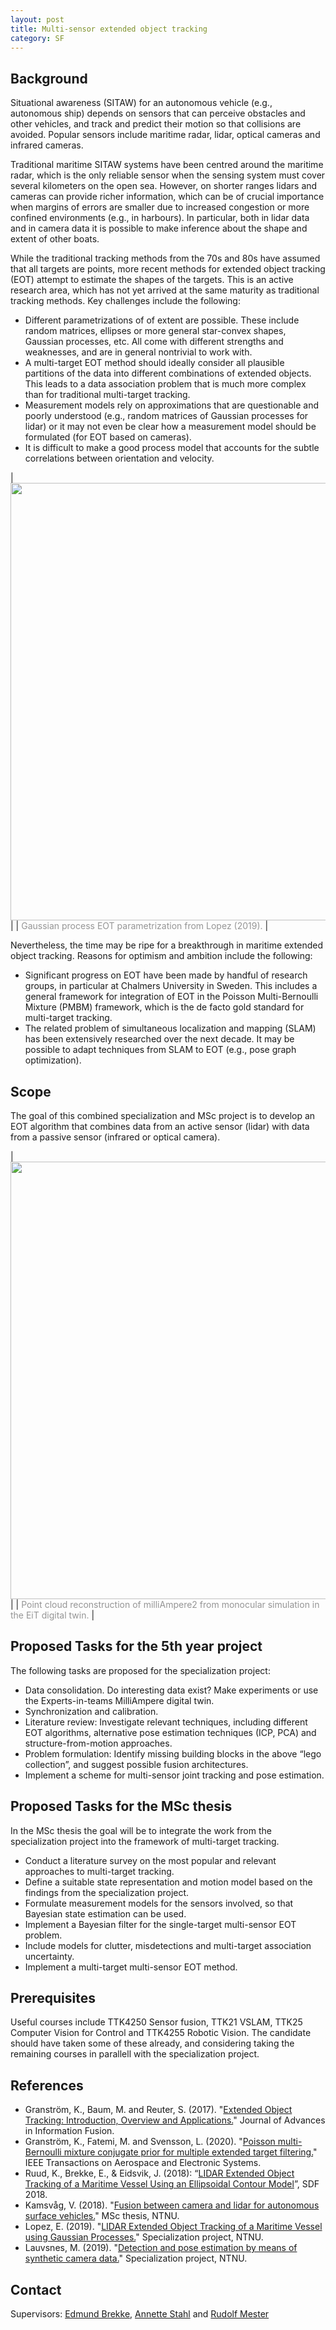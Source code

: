 ```yaml
---
layout: post
title: Multi-sensor extended object tracking
category: SF
---
```

## Background

Situational awareness (SITAW) for an autonomous vehicle (e.g., autonomous ship) depends on sensors that can perceive obstacles and other vehicles, 
and track and predict their motion so that collisions are avoided. 
Popular sensors include maritime radar, lidar, optical cameras and infrared cameras. 

Traditional maritime SITAW systems have been centred around the maritime radar, which is the only reliable sensor when the sensing system must cover several kilometers on the open sea. However, on shorter ranges lidars and cameras can provide richer information, which can be of crucial importance when margins of errors are smaller due to increased congestion or more confined environments (e.g., in harbours). In particular, both in lidar data and in camera data it is possible to make inference about the shape and extent of other boats. 

While the traditional tracking methods from the 70s and 80s have assumed that all targets are points, more recent methods for extended object tracking (EOT) attempt to estimate the shapes of the targets. This is an active research area, which has not yet arrived at the same maturity as traditional tracking methods.  Key challenges include the following:

* Different parametrizations of of extent are possible. These include random matrices, ellipses or more general star-convex shapes, Gaussian processes, etc. All come with different strengths and weaknesses, and are in general nontrivial to work with. 
* A multi-target EOT method should ideally consider all plausible partitions of the data into different combinations of extended objects. This leads to a data association problem that is much more complex than for traditional multi-target tracking. 
* Measurement models rely on approximations that are questionable and poorly understood (e.g., random matrices of Gaussian processes for lidar) or it may not even be clear how a measurement model should be formulated (for EOT based on cameras). 
* It is difficult to make a good process model that accounts for the subtle correlations between orientation and velocity. 

|<img src="{{site.url}}/assets/gpeot.jpg" width="700"> | 
| <span style="color:#959595">Gaussian process EOT parametrization from Lopez (2019). </span>| 

Nevertheless, the time may be ripe for a breakthrough in maritime extended object tracking. Reasons for optimism and ambition include the following:

* Significant progress on EOT have been made by handful of research groups, in particular at Chalmers University in Sweden. This includes a general framework for integration of EOT in the Poisson Multi-Bernoulli Mixture (PMBM) framework, which is the de facto gold standard for multi-target tracking. 
* The related problem of simultaneous localization and mapping (SLAM) has been extensively researched over the next decade. It may be possible to adapt techniques from SLAM to EOT (e.g., pose graph optimization).
 
## Scope

The goal of this combined specialization and MSc project is to develop an EOT algorithm that combines data from an active sensor (lidar) with data from a passive sensor (infrared or optical camera). 

|<img src="{{site.url}}/assets/SimEigen.png" width="700"> | 
|<span style="color:#959595"> Point cloud reconstruction of milliAmpere2 from monocular simulation in the EiT digital twin. </span>| 

## Proposed Tasks for the 5th year project

The following tasks are proposed for the specialization project:

* Data consolidation. Do interesting data exist? Make experiments or use the Experts-in-teams MilliAmpere digital twin. 
* Synchronization and calibration. 
* Literature review: Investigate relevant techniques, including different EOT algorithms, alternative pose estimation techniques (ICP, PCA) and structure-from-motion approaches. 
* Problem formulation: Identify missing building blocks in the above “lego collection”, and suggest possible fusion architectures. 
* Implement a scheme for multi-sensor joint tracking and pose estimation.  

## Proposed Tasks for the MSc thesis

In the MSc thesis the goal will be to integrate the work from the specialization project into the framework of multi-target tracking. 

* Conduct a literature survey on the most popular and relevant approaches to multi-target tracking. 
* Define a suitable state representation and motion model based on the findings from the specialization project. 
* Formulate measurement models for the sensors involved, so that Bayesian state estimation can be used. 
* Implement a Bayesian filter for the single-target multi-sensor EOT problem. 
* Include models for clutter, misdetections and multi-target association uncertainty. 
* Implement a multi-target multi-sensor EOT method. 

## Prerequisites

Useful courses include TTK4250 Sensor fusion, TTK21 VSLAM, TTK25 Computer Vision for Control  and TTK4255 Robotic Vision. The candidate should have taken some of these already, and considering taking the remaining courses in parallell with the specialization project. 

## References
* Granström, K., Baum, M. and Reuter, S. (2017). "<a href="http://isif.org/journal/12/2/1557-6418">Extended Object Tracking: Introduction, Overview and Applications.</a>" Journal of Advances in Information Fusion.
* Granström, K., Fatemi, M. and Svensson, L. (2020). "<a href="https://ieeexplore.ieee.org/document/8730493">Poisson multi-Bernoulli mixture conjugate prior for multiple extended target filtering.</a>" IEEE Transactions on Aerospace and Electronic Systems.
* Ruud, K., Brekke, E., & Eidsvik, J. (2018): “[LIDAR Extended Object Tracking of a Maritime Vessel Using an Ellipsoidal Contour Model](https://www.researchgate.net/publication/328890666_LIDAR_Extended_Object_Tracking_of_a_Maritime_Vessel_Using_an_Ellipsoidal_Contour_Model)”, SDF 2018.
* Kamsvåg, V. (2018). "<a href="http://folk.ntnu.no/edmundfo/msc2019-2020/kamsvaag_msc.pdf">Fusion between camera and lidar for autonomous surface vehicles.</a>" MSc thesis, NTNU.
* Lopez, E. (2019). "<a href="http://folk.ntnu.no/edmundfo/msc2019-2020/lopez_eot.pdf">LIDAR Extended Object Tracking of a Maritime Vessel using Gaussian Processes.</a>" Specialization project, NTNU. 
* Lauvsnes, M. (2019). "<a href="http://folk.ntnu.no/edmundfo/msc2019-2020/lauvsnes_pose_estimation.pdf">Detection and pose estimation by
means of synthetic camera data.</a>" Specialization project, NTNU.



## Contact

Supervisors: [Edmund Brekke], [Annette Stahl] and [Rudolf Mester]


[Edmund Brekke]: https://www.ntnu.edu/employees/edmund.brekke
[Annette Stahl]: https://www.ntnu.edu/employees/annette.stahl 
[Rudolf Mester]: https://www.ntnu.edu/employees/rudolf.mester